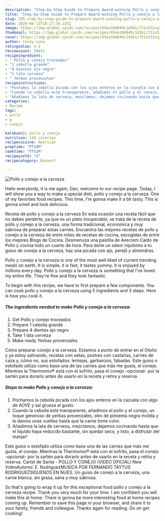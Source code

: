 ```yaml
---
description: "Step-by-Step Guide to Prepare Award-winning Pollo y conejo a la cerveza"
title: "Step-by-Step Guide to Prepare Award-winning Pollo y conejo a la cerveza"
slug: 295-step-by-step-guide-to-prepare-award-winning-pollo-y-conejo-a-la-cerveza
date: 2020-06-13T18:17:39.235Z
image: https://img-global.cpcdn.com/recipes/65ea10d849c1d3b1/751x532cq70/pollo-y-conejo-a-la-cerveza-foto-principal.jpg
thumbnail: https://img-global.cpcdn.com/recipes/65ea10d849c1d3b1/751x532cq70/pollo-y-conejo-a-la-cerveza-foto-principal.jpg
cover: https://img-global.cpcdn.com/recipes/65ea10d849c1d3b1/751x532cq70/pollo-y-conejo-a-la-cerveza-foto-principal.jpg
author: Corey Luna
ratingvalue: 4.3
reviewcount: 38831
recipeingredient:
- " Pollo y conejo troceados"
- "1 cebolla grande"
- "4 dientes ajo negro"
- "1 lata cerveza"
- " Yerbas provenzales"
recipeinstructions:
- "Pochamos la cebolla picada con los ajos enteros en la cazuela con algo de AOVE y sal gruesa al gusto."
- "Cuando la cebolla esté transparente, añadimos el pollo y el conejo, un toque generoso de yerbas provenzales, otro de pimienta negra molida y le damos unas vueltas hasta que la carne tome color."
- "Añadimos la lata de cerveza, mezclamos, dejamos cocinando hasta que el líquido haya reducido bastante, sin quedar seco, y listo, a disfrutar del manjar!"
categories:
- Recipe
tags:
- pollo
- y
- conejo

katakunci: pollo y conejo 
nutrition: 139 calories
recipecuisine: American
preptime: "PT10M"
cooktime: "PT53M"
recipeyield: "4"
recipecategory: Dessert

---
```



![Pollo y conejo a la cerveza](https://img-global.cpcdn.com/recipes/65ea10d849c1d3b1/751x532cq70/pollo-y-conejo-a-la-cerveza-foto-principal.jpg)

Hello everybody, it is me again, Dan, welcome to our recipe page. Today, I will show you a way to make a special dish, pollo y conejo a la cerveza. One of my favorites food recipes. This time, I'm gonna make it a bit tasty. This is gonna smell and look delicious.

Receta de pollo y conejo a la cerveza En esta ocasión una receta fácil que no debes perderte, ya que es un plato insuperable, se trata de la receta de pollo y conejo a la cerveza, una forma tradicional, económica y muy sabrosa de preparar estas carnes. Encuentra las mejores recetas de pollo y conejo a la cerveza de entre miles de recetas de cocina, escogidas de entre los mejores Blogs de Cocina. Desmenuza una pastilla de Avecrem Caldo de Pollo y cocina todo un cuarto de hora. Para darle un sabor riquísimo a tu guiso de conejo a la cerveza, haz una picada con ajo, perejil y almendras.

Pollo y conejo a la cerveza is one of the most well liked of current trending meals on earth. It is simple, it is fast, it tastes yummy. It is enjoyed by millions every day. Pollo y conejo a la cerveza is something that I've loved my entire life. They're fine and they look fantastic.


To begin with this recipe, we have to first prepare a few components. You can cook pollo y conejo a la cerveza using 5 ingredients and 3 steps. Here is how you cook it.

<!--inarticleads1-->

##### The ingredients needed to make Pollo y conejo a la cerveza:

1. Get  Pollo y conejo troceados
1. Prepare 1 cebolla grande
1. Prepare 4 dientes ajo negro
1. Take 1 lata cerveza
1. Make ready  Yerbas provenzales


Cómo preparar conejo a la cerveza. Estamos a punto de entrar en el Otoño y ya estoy salivando, recetas con setas, postres con castañas, carnes de caza y, cómo no, sus estofados: lentejas, garbanzos, fabadas. Este guiso o estofado utiliza como base una de las carnes que más me gusta, el conejo. Mientras la Thermomix® está con el sofrito, pasa el conejo -opcional- por la sartén para dorarlo antes de usarlo en la receta y retira y reserva. 

<!--inarticleads2-->

##### Steps to make Pollo y conejo a la cerveza:

1. Pochamos la cebolla picada con los ajos enteros en la cazuela con algo de AOVE y sal gruesa al gusto.
1. Cuando la cebolla esté transparente, añadimos el pollo y el conejo, un toque generoso de yerbas provenzales, otro de pimienta negra molida y le damos unas vueltas hasta que la carne tome color.
1. Añadimos la lata de cerveza, mezclamos, dejamos cocinando hasta que el líquido haya reducido bastante, sin quedar seco, y listo, a disfrutar del manjar!


Este guiso o estofado utiliza como base una de las carnes que más me gusta, el conejo. Mientras la Thermomix® está con el sofrito, pasa el conejo -opcional- por la sartén para dorarlo antes de usarlo en la receta y retira y reserva. Cartel de Santa - POLLO Y CONEJO (VIDEO OFICIAL) New VideoAutores: E. RodriguezMUSICA POR FERNANDO TAYTUS RODRIGUEZSIGUENOS EN NUES. Un guiso de conejo a la cerveza, una carne blanca, sin grasa, sana y muy sabrosa. 

So that's going to wrap it up for this exceptional food pollo y conejo a la cerveza recipe. Thank you very much for your time. I am confident you will make this at home. There is gonna be more interesting food at home recipes coming up. Remember to save this page in your browser, and share it to your family, friends and colleague. Thanks again for reading. Go on get cooking!
